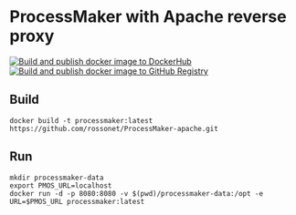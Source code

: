 # ProcessMaker with Apache reverse proxy
[![Build and publish docker image to DockerHub](https://github.com/rossonet/ProcessMaker-apache/actions/workflows/publish-to-dockerhub.yml/badge.svg)](https://github.com/rossonet/ProcessMaker-apache/actions/workflows/publish-to-dockerhub.yml)
[![Build and publish docker image to GitHub Registry](https://github.com/rossonet/ProcessMaker-apache/actions/workflows/publish-to-github-registry.yml/badge.svg)](https://github.com/rossonet/ProcessMaker-apache/actions/workflows/publish-to-github-registry.yml)

## Build

```
docker build -t processmaker:latest https://github.com/rossonet/ProcessMaker-apache.git
```

## Run

```
mkdir processmaker-data
export PMOS_URL=localhost
docker run -d -p 8080:8080 -v $(pwd)/processmaker-data:/opt -e URL=$PMOS_URL processmaker:latest
```
